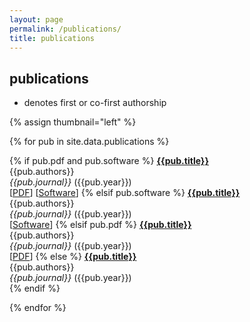 ```yaml
---
layout: page
permalink: /publications/
title: publications
---
```


## publications
* denotes first or co-first authorship

{% assign thumbnail="left" %}

{% for pub in site.data.publications %}

{% if pub.pdf and pub.software %}
  [**{{pub.title}}**]({{pub.url}})<br/>
  {{pub.authors}} <br/>
  <i>{{pub.journal}}</i> ({{pub.year}})<br/>
  [[PDF]({{pub.pdf}})] [[Software]({{pub.software}})]
{% elsif pub.software %}
  [**{{pub.title}}**]({{pub.url}})<br/>
  {{pub.authors}} <br/>
  <i>{{pub.journal}}</i> ({{pub.year}})<br/>
  [[Software]({{pub.software}})]
{% elsif pub.pdf %}
  [**{{pub.title}}**]({{pub.url}})<br/>
  {{pub.authors}} <br/>
  <i>{{pub.journal}}</i> ({{pub.year}})<br/>
  [[PDF]({{pub.pdf}})] 
{% else %}
  [**{{pub.title}}**]({{pub.url}})<br/>
  {{pub.authors}} <br/>
  <i>{{pub.journal}}</i> ({{pub.year}})<br/>
{% endif %}

{% endfor %}



<!-- 
# publications
1. Shin D, Lee KJ, **Adeluwa T**, Hur J. Machine Learning-Based Predictive Modeling of Postpartum Depression. *J Clin Med.* 2020;9(9):2899. Published 2020 Sep 8. doi:10.3390/jcm9092899

2. Ishola IO, Akinyede AA, **Adeluwa TP**, Micah C. Novel action of vinpocetine in the prevention of paraquat-induced parkinsonism in mice: involvement of oxidative stress and neuroinflammation. *Metab Brain Dis.* 2018;33(5):1493-1500. doi:10.1007/s11011-018-0256-9 -->
